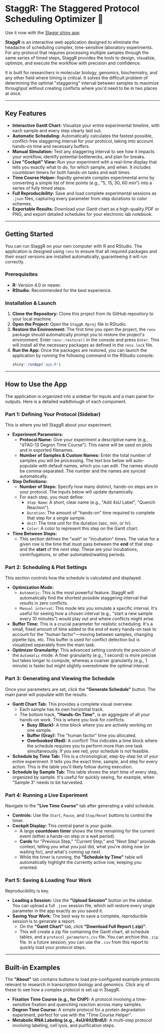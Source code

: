 # StaggR: The Staggered Protocol Scheduling Optimizer 🧪

[](https://www.r-project.org/)
[](https://shiny.posit.co/)

Use it now with the [Staggr shiny app](https://alexfrancette.shinyapps.io/staggr/)

**StaggR** is an interactive web application designed to eliminate the headache of scheduling complex, time-sensitive laboratory experiments. For any protocol that requires processing multiple samples through the same series of timed steps, StaggR provides the tools to design, visualize, optimize, and execute the workflow with precision and confidence.

It is built for researchers in molecular biology, genomics, biochemistry, and any other field where timing is critical. It solves the difficult problem of determining the optimal "staggering" interval between samples to maximize throughput without creating conflicts where you'd need to be in two places at once.

-----

## Key Features

  * **Interactive Gantt Chart:** Visualize your entire experimental timeline, with each sample and every step clearly laid out.
  * **Automatic Scheduling:** Automatically calculates the fastest possible, conflict-free staggering interval for your protocol, taking into account hands-on time and necessary buffers.
  * **Manual Simulation:** Test any staggering interval to see how it impacts your workflow, identify potential bottlenecks, and plan for breaks.
  * **Live "Cockpit" View:** Run your experiment with a real-time display that tells you exactly what to do, for which sample, and when. It includes countdown timers for both hands-on tasks and wait times.
  * **Time Course Helper:** Rapidly generate complex experimental arms by converting a simple list of time points (e.g., "5, 15, 30, 60 min") into a series of fully timed steps.
  * **Full Reproducibility:** Save and load complete experimental sessions as `.json` files, capturing every parameter from step durations to color schemes.
  * **Exportable Results:** Download your Gantt chart as a high-quality PDF or PNG, and export detailed schedules for your electronic lab notebook.

-----

## Getting Started

You can run StaggR on your own computer with R and RStudio. The application is designed using `renv` to ensure that all required packages and their exact versions are installed automatically, guaranteeing it will run correctly.

### **Prerequisites**

  * **R:** Version 4.0 or newer.
  * **RStudio:** Recommended for the best experience.

### **Installation & Launch**

1.  **Clone the Repository:** Clone this project from its GitHub repository to your local machine.
2.  **Open the Project:** Open the `StaggR.Rproj` file in RStudio.
3.  **Restore the Environment:** The first time you open the project, the `renv` package should automatically prompt you to restore the project's environment. Enter `renv::restore()` in the console and press `Enter`. This will install all the necessary packages as defined in the `renv.lock` file.
4.  **Run the App:** Once the packages are restored, you can launch the application by running the following command in the RStudio console:
    ```r
    shiny::runApp('app.R')
    ```

-----

## How to Use the App

The application is organized into a sidebar for inputs and a main panel for outputs. Here is a detailed walkthrough of each component.

### **Part 1: Defining Your Protocol (Sidebar)**

This is where you tell StaggR about your experiment.

  * **Experiment Parameters:**
      * **Protocol Name:** Give your experiment a descriptive name (e.g., "dTAG-13 Degron Time Course"). This name will be used on plots and in exported filenames.
      * **Number of Samples & Custom Names:** Enter the total number of samples you will be processing. The text box below will auto-populate with default names, which you can edit. The names should be comma-separated. The number and the names are synced automatically.
  * **Step Definitions:**
      * **Number of Steps:** Specify how many distinct, hands-on steps are in your protocol. The inputs below will update dynamically.
      * For each step, you must define:
          * `Step Name`: A short, clear name (e.g., "Add 4sU Label", "Quench Reaction").
          * `Duration`: The amount of "hands-on" time required to complete that step for a single sample.
          * `Unit`: The time unit for the duration (sec, min, or hr).
          * `Color`: A color to represent this step on the Gantt chart.
  * **Time Between Steps:**
      * This section defines the "wait" or "incubation" times. The value for a given row is the time that must pass between the **end** of that step and the **start** of the *next* step. These are your incubations, centrifugations, or other automated/waiting periods.

### **Part 2: Scheduling & Plot Settings**

This section controls how the schedule is calculated and displayed.

  * **Optimization Mode:**
      * `Automatic`: This is the most powerful feature. StaggR will automatically find the shortest possible staggering interval that results in zero conflicts.
      * `Manual interval`: This mode lets you simulate a specific interval. It's useful for seeing how a chosen interval (e.g., "start a new sample every 10 minutes") would play out and where conflicts might arise.
  * **Buffer Time:** This is a crucial parameter for realistic scheduling. It's a small, fixed amount of time added to the end of every hands-on task to account for the "human factor"—moving between samples, changing pipette tips, etc. This buffer is used for conflict detection but is visualized separately from the main task.
  * **Optimizer Granularity:** This advanced setting controls the precision of the `Automatic` mode. A finer granularity (e.g., 1 second) is more precise but takes longer to compute, whereas a coarser granularity (e.g., 1 minute) is faster but might slightly overestimate the optimal interval.

### **Part 3: Generating and Viewing the Schedule**

Once your parameters are set, click the **"Generate Schedule"** button. The main panel will populate with the results.

  * **Gantt Chart Tab:** This provides a complete visual overview.
      * Each sample has its own horizontal track.
      * The bottom track, **"Hands-On Time"**, is an aggregate of all your hands-on work. This is where you look for conflicts.
          * **Busy (Black):** A time block where you are actively working on one sample.
          * **Buffer (Gray):** The "human factor" time you allocated.
          * **Overbooked (Red):** A conflict\! This indicates a time block where the schedule requires you to perform more than one task simultaneously. If you see red, your schedule is not feasible.
  * **Schedule by Time Tab:** This is a chronological, step-by-step list of your entire experiment. It tells you the exact time, sample, and step for every action. This is the table you'll likely follow during execution.
  * **Schedule by Sample Tab:** This table shows the start time of every step, organized by sample. It's useful for quickly seeing, for example, when "Sample 3" needs to be harvested.

### **Part 4: Running a Live Experiment**

Navigate to the **"Live Time Course"** tab after generating a valid schedule.

  * **Controls:** Use the `Start`, `Pause`, and `Stop/Reset` buttons to control the timer.
  * **Cockpit Display:** This central panel is your guide.
      * A large **countdown timer** shows the time remaining for the current event (either a hands-on step or a wait period).
      * **Cards** for "Previous Step," "Current Step," and "Next Step" provide context, telling you what you just did, what you're doing now (or waiting for), and what's coming up next.
      * While the timer is running, the **"Schedule by Time"** table will automatically highlight the currently active row, keeping you oriented.

### **Part 5: Saving & Loading Your Work**

Reproducibility is key.

  * **Loading a Session:** Use the **"Upload Session"** button on the sidebar. You can upload a full `.json` session file, which will restore every single parameter in the app exactly as you saved it.
  * **Saving Your Work:** The best way to save a complete, reproducible session is to generate a report.
      * On the **"Gantt Chart"** tab, click **"Download Full Report (.zip)"**.
      * This will create a zip file containing the Gantt chart, all schedule tables, and a `protocol_parameters.csv` file. You can archive this `.zip` file. In a future session, you can use the `.csv` from this report to quickly load your protocol steps.

-----

## Built-in Examples

The **"About"** tab contains buttons to load pre-configured example protocols relevant to research in transcription biology and genomics. Click any of these to see how a complex protocol is set up in StaggR.

  * **Fixation Time Course (e.g., for ChIP):** A protocol involving a time-sensitive fixation and quenching reaction across many samples.
  * **Degron Time Course:** A simple protocol for a protein degradation experiment, perfect for use with the "Time Course Helper".
  * **Metabolic RNA Labeling (e.g., 4sU/4tU/BrdU):** A multi-step protocol involving labeling, cell lysis, and purification steps.


